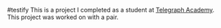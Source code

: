 #testify
This is a project I completed as a student at [Telegraph Academy](http://telegraphacademy.com). This project was worked on with a pair.